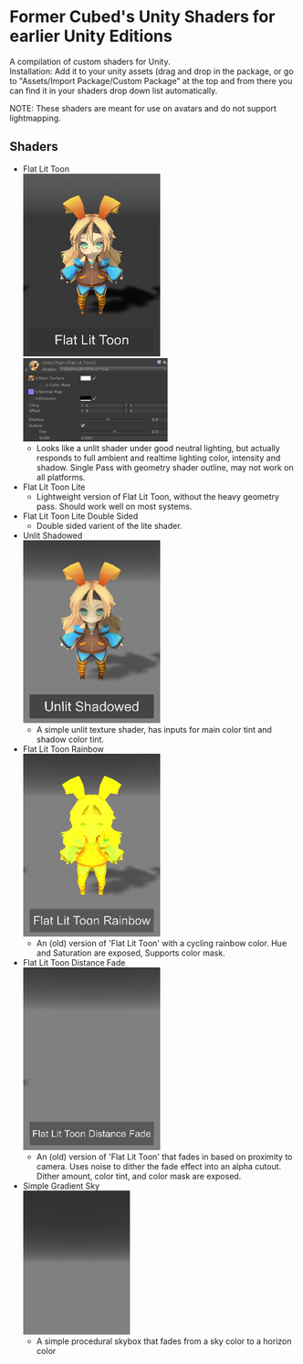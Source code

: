 Former Cubed's Unity Shaders for earlier Unity Editions
============

A compilation of custom shaders for Unity.  
Installation: Add it to your unity assets (drag and drop in the package, or go to "Assets/Import Package/Custom Package" at the top and from there you can find it in your shaders drop down list automatically.

NOTE: These shaders are meant for use on avatars and do not support lightmapping.

## Shaders
* Flat Lit Toon  
![alt text](Media/Flat_Lit_Toon.png) ![alt text](Media/Flat_Lit_Toon__Inspector.png)
  * Looks like a unlit shader under good neutral lighting, but actually responds to full ambient and realtime lighting color, intensity and shadow. Single Pass with geometry shader outline, may not work on all platforms.
* Flat Lit Toon Lite  
  * Lightweight version of Flat Lit Toon, without the heavy geometry pass. Should work well on most systems.
* Flat Lit Toon Lite Double Sided  
  * Double sided varient of the lite shader.
* Unlit Shadowed  
![alt text](Media/Unlit_Shadowed_thumb.png)
  * A simple unlit texture shader, has inputs for main color tint and shadow color tint.
* Flat Lit Toon Rainbow  
![alt text](Media/Flat_Lit_Toon_Rainbow.gif)
  * An (old) version of 'Flat Lit Toon' with a cycling rainbow color. Hue and Saturation are exposed, Supports color mask.
* Flat Lit Toon Distance Fade  
![alt text](Media/Flat_Lit_Toon_Distance_Fade.gif)
  * An (old) version of 'Flat Lit Toon' that fades in based on proximity to camera. Uses noise to dither the fade effect into an alpha cutout. Dither amount, color tint, and color mask are exposed.
* Simple Gradient Sky  
![alt text](Media/Simple_Gradient_Sky__thumb.png)
  * A simple procedural skybox that fades from a sky color to a horizon color



